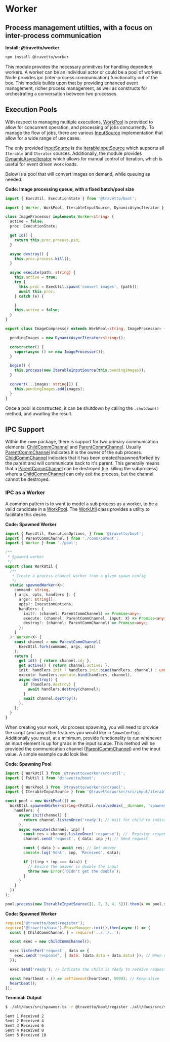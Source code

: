 # Worker
## Process management utilties, with a focus on inter-process communication

**Install: @travetto/worker**
```bash
npm install @travetto/worker
```

This module provides the necessary primitives for handling dependent workers.  A worker can be an individual actor or could be a pool of workers. Node provides ipc (inter-process communication) functionality out of the box. This module builds upon that by providing enhanced event management, richer process management, as well as constructs for orchestrating a conversation between two processes.

## Execution Pools
With respect to managing multiple executions, [WorkPool](https://github.com/travetto/travetto/tree/1.0.0-dev/module/worker/src/pool.ts#L23) is provided to allow for concurrent operation, and processing of jobs concurrently.  To manage the flow of jobs, there are various [InputSource](src/input/types.ts#L3) implementation that allow for a wide range of use cases.

The only provided [InputSource](src/input/types.ts#L3) is the [IterableInputSource](https://github.com/travetto/travetto/tree/1.0.0-dev/module/worker/src/input/iterable.ts#L11) which supports all `Iterable` and `Iterator` sources.  Additionally, the module provides [DynamicAsyncIterator](https://github.com/travetto/travetto/tree/1.0.0-dev/module/worker/src/input/async-iterator.ts#L6) which allows for manual control of iteration, which is useful for event driven work loads.

Below is a pool that will convert images on demand, while queuing as needed.

**Code: Image processing queue, with a fixed batch/pool size**
```typescript
import { ExecUtil, ExecutionState } from '@travetto/boot';

import { Worker, WorkPool, IterableInputSource, DynamicAsyncIterator } from '@travetto/worker';

class ImageProcessor implements Worker<string> {
  active = false;
  proc: ExecutionState;

  get id() {
    return this.proc.process.pid;
  }

  async destroy() {
    this.proc.process.kill();
  }

  async execute(path: string) {
    this.active = true;
    try {
      this.proc = ExecUtil.spawn('convert images', [path]);
      await this.proc;
    } catch (e) {

    }
    this.active = false;
  }
}

export class ImageCompressor extends WorkPool<string, ImageProcessor> {

  pendingImages = new DynamicAsyncIterator<string>();

  constructor() {
    super(async () => new ImageProcessor());
  }

  begin() {
    this.process(new IterableInputSource(this.pendingImages));
  }

  convert(...images: string[]) {
    this.pendingImages.add(images);
  }
}
```

Once a pool is constructed, it can be shutdown by calling the `.shutdown()` method, and awaiting the result.

## IPC Support

Within the `comm` package, there is support for two primary communication elements: [ChildCommChannel](https://github.com/travetto/travetto/tree/1.0.0-dev/module/worker/src/comm/child.ts#L6) and [ParentCommChannel](https://github.com/travetto/travetto/tree/1.0.0-dev/module/worker/src/comm/parent.ts#L9).  Usually [ParentCommChannel](https://github.com/travetto/travetto/tree/1.0.0-dev/module/worker/src/comm/parent.ts#L9) indicates it is the owner of the sub process.  [ChildCommChannel](https://github.com/travetto/travetto/tree/1.0.0-dev/module/worker/src/comm/child.ts#L6) indicates that it has been created/spawned/forked by the parent and will communicate back to it's parent.  This generally means that a [ParentCommChannel](https://github.com/travetto/travetto/tree/1.0.0-dev/module/worker/src/comm/parent.ts#L9) can be destroyed (i.e. killing the subprocess) where a [ChildCommChannel](https://github.com/travetto/travetto/tree/1.0.0-dev/module/worker/src/comm/child.ts#L6) can only exit the process, but the channel cannot be destroyed.

### IPC as a Worker
A common pattern is to want to model a sub process as a worker, to be a valid candidate in a [WorkPool](https://github.com/travetto/travetto/tree/1.0.0-dev/module/worker/src/pool.ts#L23).  The [WorkUtil](https://github.com/travetto/travetto/tree/1.0.0-dev/module/worker/src/util.ts#L8) class provides a utility to facilitate this desire.

**Code: Spawned Worker**
```typescript
import { ExecUtil, ExecutionOptions, } from '@travetto/boot';
import { ParentCommChannel } from './comm/parent';
import { Worker } from './pool';

/**
 * Spawned worker
 */
export class WorkUtil {
  /**
   * Create a process channel worker from a given spawn config
   */
  static spawnedWorker<X>(
    command: string,
    { args, opts, handlers }: {
      args?: string[];
      opts?: ExecutionOptions;
      handlers: {
        init?: (channel: ParentCommChannel) => Promise<any>;
        execute: (channel: ParentCommChannel, input: X) => Promise<any>;
        destroy?: (channel: ParentCommChannel) => Promise<any>;
      };
    }
  ): Worker<X> {
    const channel = new ParentCommChannel(
      ExecUtil.fork(command, args, opts)
    );
    return {
      get id() { return channel.id; },
      get active() { return channel.active; },
      init: handlers.init ? handlers.init.bind(handlers, channel) : undefined,
      execute: handlers.execute.bind(handlers, channel),
      async destroy() {
        if (handlers.destroy) {
          await handlers.destroy(channel);
        }
        await channel.destroy();
      },
    };
  }
}
```

When creating your work, via process spawning, you will need to provide the script (and any other features you would like in `SpawnConfig`).   Additionally you must, at a minimum, provide functionality to run whenever an input element is up for grabs in the input source.  This method will be provided the communication channel ([ParentCommChannel](https://github.com/travetto/travetto/tree/1.0.0-dev/module/worker/src/comm/parent.ts#L9)) and the input value.  A simple example could look like:

**Code: Spawning Pool**
```typescript
import { WorkUtil } from '@travetto/worker/src/util';
import { FsUtil } from '@travetto/boot';

import { WorkPool } from '@travetto/worker/src/pool';
import { IterableInputSource } from '@travetto/worker/src/input/iterable';

const pool = new WorkPool(() =>
  WorkUtil.spawnedWorker<string>(FsUtil.resolveUnix(__dirname, 'spawned.js'), {
    handlers: {
      async init(channel) {
        return channel.listenOnce('ready'); // Wait for child to indicate it is ready
      },
      async execute(channel, inp) {
        const res = channel.listenOnce('response'); //  Register response listener
        channel.send('request', { data: inp }); // Send request

        const { data } = await res; // Get answer
        console.log('Sent', inp, 'Received', data);

        if (!(inp + inp === data)) {
          // Ensure the answer is double the input
          throw new Error(`Didn't get the double`);
        }
      }
    }
  })
);

pool.process(new IterableInputSource([1, 2, 3, 4, 5])).then(x => pool.shutdown());
```

**Code: Spawned Worker**
```javascript
require('@travetto/boot/register');
require('@travetto/base').PhaseManager.init().then(async () => {
  const { ChildCommChannel } = require('../../..');

  const exec = new ChildCommChannel();

  exec.listenFor('request', data => {
    exec.send('response', { data: (data.data + data.data) }); // When data is received, return double
  });

  exec.send('ready'); // Indicate the child is ready to receive requests

  const heartbeat = () => setTimeout(heartbeat, 5000); // Keep-alive
  heartbeat();
});
```

**Terminal: Output**
```bash
$ ./alt/docs/src/spawner.ts -r @travetto/boot/register ./alt/docs/src/spawner.ts

Sent 1 Received 2
Sent 2 Received 4
Sent 3 Received 6
Sent 4 Received 8
Sent 5 Received 10
```

